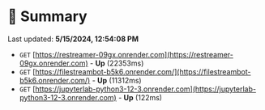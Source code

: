 # 📖 Summary
Last updated: **5/15/2024, 12:54:08 PM**

- `GET` [https://restreamer-09gx.onrender.com](https://restreamer-09gx.onrender.com) - **Up** (22353ms)
- `GET` [https://filestreambot-b5k6.onrender.com/](https://filestreambot-b5k6.onrender.com/) - **Up** (11312ms)
- `GET` [https://jupyterlab-python3-12-3.onrender.com](https://jupyterlab-python3-12-3.onrender.com) - **Up** (122ms)
